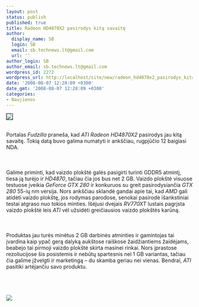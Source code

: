 ```yaml
---
layout: post
status: publish
published: true
title: Radeon HD4870X2 pasirodys kitą savaitę
author:
  display_name: SB
  login: SB
  email: sb.technews.lt@gmail.com
  url: ''
author_login: SB
author_email: sb.technews.lt@gmail.com
wordpress_id: 2272
wordpress_url: http://localhost/site/new/radeon_hd4870x2_pasirodys_kita_savaite/
date: '2008-08-07 12:28:09 +0300'
date_gmt: '2008-08-07 12:28:09 +0300'
categories:
- Naujienos
---
```

<div class="imgright"><img src="http://www.technews.lt/upl/Failai/R700Pic.jpg" border="1"></div>
<p><br>Portalas <i>Fudzilla</i> praneša, kad <i>ATI Radeon HD4870X2</i> pasirodys jau kitą savaitę. Tokią datą buvo galima numatyti ir ankščiau, rugpjūčio 12 baigiasi NDA.<br />
<br><br />
<br>Galime priminti, kad vaizdo plokštė galės pasigirti turinti GDDR5 atmintį, tiesa ją turėjo ir <i>HD4870</i>, tačiau čia jos bus net 2 GB. Vaizdo plokštė visuose testuose įveikia <i>GeForce GTX 280</i> ir konkuruos su greit pasirodysiančia <i>GTX 280</i> 55-ių nm versija. Nors ankščiau sklandė gandai apie tai, kad <i>AMD</i> gali atidėti vaizdo plokštę, jos rodymas parodose, senokai pasirodė išankstiniai testai atgraso nuo tokios minties. Išėjusi dvejais <i>RV770XT</i> lustais pagrįsta vaizdo plokštė leis <i>ATI</i> vėl užsidėti greičiausios vaizdo plokštės karūną.<br />
<br><br />
<br>Produktas jau turės minėtus 2 GB darbinės atminties ir gamintojas tai įvardina kaip ypač gerą dalyką aukštose raiškose žaidžiantiems žaidėjams, beabejo tai pirmoji vaizdo plokštė skirta masinei rinkai. Nors įprastose rezoliucijose šis posistemis ir nebūtų spartesnis nei 1 GB variantas, tačiau čia galime įžvelgti ir marketingą – du skamba geriau nei vienas. Bendrai, <i>ATI</i> pasitiki artėjančiu savo produktu.<br />
<br><br />
<br><br><img src="http://www.technews.lt/upl/Failai/news_qq084870x21.png"><br><br />
<br><br />
<br><br />
<br></p>
